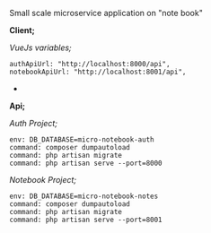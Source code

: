Small scale microservice application on "note book"

**Client;**

*VueJs variables;*

    authApiUrl: "http://localhost:8000/api",
    notebookApiUrl: "http://localhost:8001/api",
    
-
**Api;**

*Auth Project;*

    env: DB_DATABASE=micro-notebook-auth
    command: composer dumpautoload
    command: php artisan migrate
    command: php artisan serve --port=8000

*Notebook Project;*

    env: DB_DATABASE=micro-notebook-notes
    command: composer dumpautoload
    command: php artisan migrate
    command: php artisan serve --port=8001

